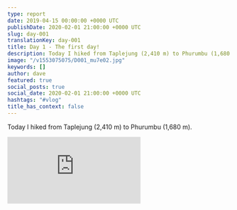 ```yaml
---
type: report
date: 2019-04-15 00:00:00 +0000 UTC
publishDate: 2020-02-01 21:00:00 +0000 UTC
slug: day-001
translationKey: day-001
title: Day 1 - The first day!
description: Today I hiked from Taplejung (2,410 m) to Phurumbu (1,680 m).
image: "/v1553075075/D001_mu7e02.jpg"
keywords: []
author: dave
featured: true
social_posts: true
social_date: 2020-02-01 21:00:00 +0000 UTC
hashtags: "#vlog"
title_has_context: false
---
```


Today I hiked from Taplejung (2,410 m) to Phurumbu (1,680 m).

<iframe class="youtube75" src="https://www.youtube.com/embed/M7EAxcwILRQ" frameborder="0" allow="accelerometer; autoplay; encrypted-media; gyroscope; picture-in-picture" allowfullscreen></iframe>

